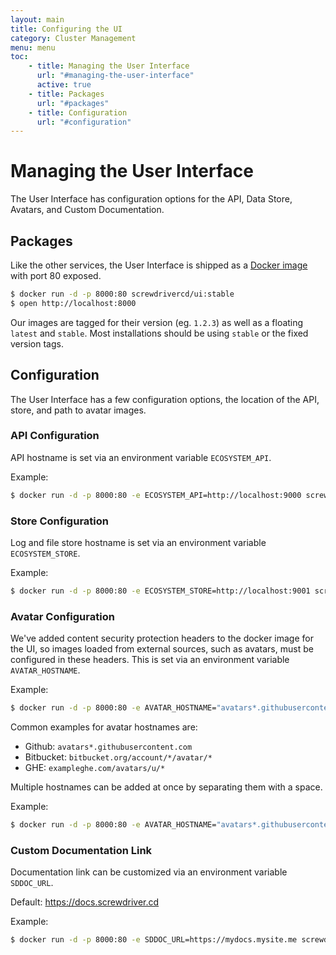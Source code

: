 ```yaml
---
layout: main
title: Configuring the UI
category: Cluster Management
menu: menu
toc: 
    - title: Managing the User Interface
      url: "#managing-the-user-interface"
      active: true
    - title: Packages
      url: "#packages"
    - title: Configuration
      url: "#configuration"
---
```

# Managing the User Interface

The User Interface has configuration options for the API, Data Store, Avatars, and Custom Documentation.

## Packages

Like the other services, the User Interface is shipped as a [Docker image](https://hub.docker.com/r/screwdrivercd/ui/) with port 80 exposed.

```bash
$ docker run -d -p 8000:80 screwdrivercd/ui:stable
$ open http://localhost:8000
```

Our images are tagged for their version (eg. `1.2.3`) as well as a floating `latest` and `stable`.  Most installations should be using `stable` or the fixed version tags.

## Configuration

The User Interface has a few configuration options, the location of the API, store, and path to avatar images.

### API Configuration
API hostname is set via an environment variable `ECOSYSTEM_API`.

Example:
```bash
$ docker run -d -p 8000:80 -e ECOSYSTEM_API=http://localhost:9000 screwdrivercd/ui:stable
```

### Store Configuration
Log and file store hostname is set via an environment variable `ECOSYSTEM_STORE`.

Example:
```bash
$ docker run -d -p 8000:80 -e ECOSYSTEM_STORE=http://localhost:9001 screwdrivercd/ui:stable
```

### Avatar Configuration
We've added content security protection headers to the docker image for the UI, so images loaded from external sources, such as avatars, must be configured in these headers. This is set via an environment variable `AVATAR_HOSTNAME`.

Example:
```bash
$ docker run -d -p 8000:80 -e AVATAR_HOSTNAME="avatars*.githubusercontent.com" screwdrivercd/ui:stable
```

Common examples for avatar hostnames are:
* Github: `avatars*.githubusercontent.com`
* Bitbucket: `bitbucket.org/account/*/avatar/*`
* GHE: `exampleghe.com/avatars/u/*`

Multiple hostnames can be added at once by separating them with a space.

Example:
```bash
$ docker run -d -p 8000:80 -e AVATAR_HOSTNAME="avatars*.githubusercontent.com bitbucket.org/account/*/avatar/*" screwdrivercd/ui:stable
```

### Custom Documentation Link
Documentation link can be customized via an environment variable `SDDOC_URL`.

Default: https://docs.screwdriver.cd

Example:
```bash
$ docker run -d -p 8000:80 -e SDDOC_URL=https://mydocs.mysite.me screwdrivercd/ui:stable
```